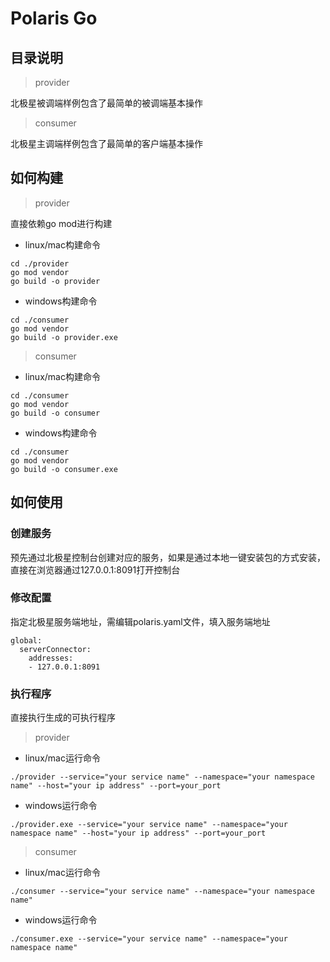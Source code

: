 # Polaris Go

## 目录说明

> provider

北极星被调端样例包含了最简单的被调端基本操作

> consumer

北极星主调端样例包含了最简单的客户端基本操作


## 如何构建

> provider

直接依赖go mod进行构建

- linux/mac构建命令

```
cd ./provider
go mod vendor
go build -o provider
```

- windows构建命令

```
cd ./consumer
go mod vendor
go build -o provider.exe
```

> consumer

- linux/mac构建命令
```
cd ./consumer
go mod vendor
go build -o consumer
```
- windows构建命令
```
cd ./consumer
go mod vendor
go build -o consumer.exe
```

## 如何使用

### 创建服务

预先通过北极星控制台创建对应的服务，如果是通过本地一键安装包的方式安装，直接在浏览器通过127.0.0.1:8091打开控制台

### 修改配置

指定北极星服务端地址，需编辑polaris.yaml文件，填入服务端地址

```
global:
  serverConnector:
    addresses:
    - 127.0.0.1:8091
```

### 执行程序

直接执行生成的可执行程序

> provider

- linux/mac运行命令

```
./provider --service="your service name" --namespace="your namespace name" --host="your ip address" --port=your_port
```

- windows运行命令

```
./provider.exe --service="your service name" --namespace="your namespace name" --host="your ip address" --port=your_port
```

> consumer


- linux/mac运行命令
```
./consumer --service="your service name" --namespace="your namespace name"
```

- windows运行命令
```
./consumer.exe --service="your service name" --namespace="your namespace name"
```